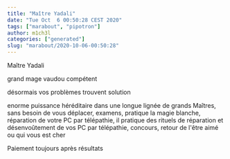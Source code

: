 ```yaml
---
title: "Maître Yadali"
date: "Tue Oct  6 00:50:28 CEST 2020"
tags: ["marabout", "pipotron"]
author: m1ch3l
categories: ["generated"]
slug: "marabout/2020-10-06-00:50:28"
---
```


Maître Yadali

grand mage vaudou compétent

désormais vos problèmes trouvent solution

enorme puissance héréditaire dans une longue lignée de grands Maîtres, sans besoin de vous déplacer, examens, pratique la magie blanche, réparation de votre PC par télépathie, il pratique des rituels de réparation et désenvoûtement de vos PC par télépathie, concours, retour de l'être aimé ou qui vous est cher

Paiement toujours après résultats
